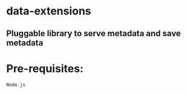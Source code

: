 # data-extensions

Pluggable library to serve metadata and save metadata
---

# Pre-requisites:

```
Node.js
```


